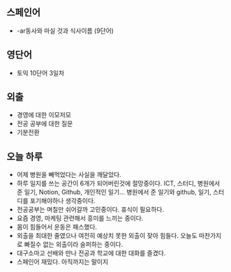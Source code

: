## 스페인어
* -ar동사와 마실 것과 식사이름 (9단어)
    <!-- - hablar 말하다
    - tomar ~먹다, ~마시다, 술마시다
    - cerveza 맥주
    - té 차
    - café 커피
    - zumo 주스
    - desayuno 아침식사
    - almuerzo 점심(AmL), (점심 전)간식(Esp)
    - cena 저녁식사 -->

## 영단어
* 토익 10단어 3일차

## 외출
* 경영에 대한 이모저모
* 전공 공부에 대한 질문
* 기분전환

## 오늘 하루
* 어제 병원을 빼먹었다는 사실을 깨달았다.
* 하루 일지를 쓰는 공간이 6개가 되어버린것에 절망중이다. ICT, 스터디, 병원에서 준 일기, Notion, Github, 개인적인 일기... 병원에서 준 일기와 github, 일기, 스터디를 포기해야하나 생각중이다.
* 전공공부는 며칠만 쉬어갈까 고민중이다. 휴식이 필요하다.
* 요즘 경영, 마케팅 관련해서 흥미를 느끼는 중이다.
* 몸이 힘들어서 운동은 패스했다.
* 외출을 최대한 줄였으나 여전히 예상치 못한 외출이 잦아 힘들다. 오늘도 마찬가지로 빠질수 없는 외출이라 슬퍼하는 중이다.
* 대구소마고 선배와 만나 전공과 학교에 대한 대화를 즐겼다. <!-- 경영에 대한 흥미로운 이야기도 들었는데 막상 와서 적으려니 뭐라 써야할지 모르겠다. -->
* 스페인어 재밌다. 아직까지는 말이지